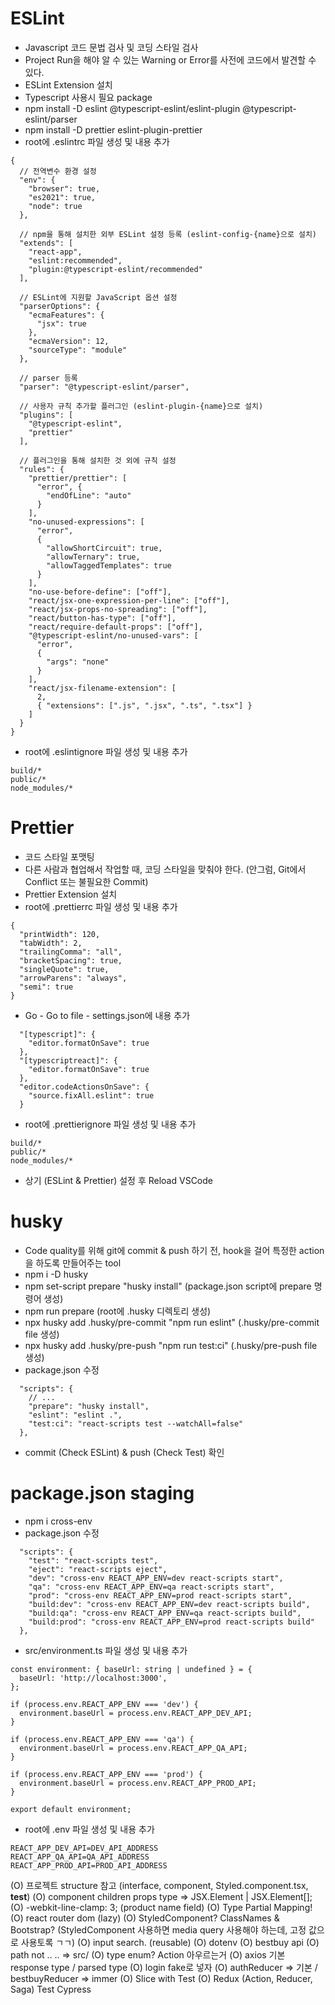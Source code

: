 # ESLint

- Javascript 코드 문법 검사 및 코딩 스타일 검사
- Project Run을 해야 알 수 있는 Warning or Error를 사전에 코드에서 발견할 수 있다.
- ESLint Extension 설치
- Typescript 사용시 필요 package
- npm install -D eslint @typescript-eslint/eslint-plugin @typescript-eslint/parser
- npm install -D prettier eslint-plugin-prettier
- root에 .eslintrc 파일 생성 및 내용 추가

```
{
  // 전역변수 환경 설정
  "env": {
    "browser": true,
    "es2021": true,
    "node": true
  },

  // npm을 통해 설치한 외부 ESLint 설정 등록 (eslint-config-{name}으로 설치)
  "extends": [
    "react-app",
    "eslint:recommended",
    "plugin:@typescript-eslint/recommended"
  ],

  // ESLint에 지원할 JavaScript 옵션 설정
  "parserOptions": {
    "ecmaFeatures": {
      "jsx": true
    },
    "ecmaVersion": 12,
    "sourceType": "module"
  },

  // parser 등록
  "parser": "@typescript-eslint/parser",

  // 사용자 규칙 추가할 플러그인 (eslint-plugin-{name}으로 설치)
  "plugins": [
    "@typescript-eslint",
    "prettier"
  ],

  // 플러그인을 통해 설치한 것 외에 규칙 설정
  "rules": {
    "prettier/prettier": [
      "error", {
        "endOfLine": "auto"
      }
    ],
    "no-unused-expressions": [
      "error",
      {
        "allowShortCircuit": true,
        "allowTernary": true,
        "allowTaggedTemplates": true
      }
    ],
    "no-use-before-define": ["off"],
    "react/jsx-one-expression-per-line": ["off"],
    "react/jsx-props-no-spreading": ["off"],
    "react/button-has-type": ["off"],
    "react/require-default-props": ["off"],
    "@typescript-eslint/no-unused-vars": [
      "error",
      {
        "args": "none"
      }
    ],
    "react/jsx-filename-extension": [
      2,
      { "extensions": [".js", ".jsx", ".ts", ".tsx"] }
    ]
  }
}
```

- root에 .eslintignore 파일 생성 및 내용 추가

```
build/*
public/*
node_modules/*
```

# Prettier

- 코드 스타일 포맷팅
- 다른 사람과 협업해서 작업할 때, 코딩 스타일을 맞춰야 한다. (안그럼, Git에서 Conflict 또는 불필요한 Commit)
- Prettier Extension 설치
- root에 .prettierrc 파일 생성 및 내용 추가

```
{
  "printWidth": 120,
  "tabWidth": 2,
  "trailingComma": "all",
  "bracketSpacing": true,
  "singleQuote": true,
  "arrowParens": "always",
  "semi": true
}
```

- Go - Go to file - settings.json에 내용 추가

```
  "[typescript]": {
    "editor.formatOnSave": true
  },
  "[typescriptreact]": {
    "editor.formatOnSave": true
  },
  "editor.codeActionsOnSave": {
    "source.fixAll.eslint": true
  }
```

- root에 .prettierignore 파일 생성 및 내용 추가

```
build/*
public/*
node_modules/*
```

- 상기 (ESLint & Prettier) 설정 후 Reload VSCode

# husky

- Code quality를 위해 git에 commit & push 하기 전, hook을 걸어 특정한 action을 하도록 만들어주는 tool
- npm i -D husky
- npm set-script prepare "husky install" (package.json script에 prepare 명령어 생성)
- npm run prepare (root에 .husky 디렉토리 생성)
- npx husky add .husky/pre-commit "npm run eslint" (.husky/pre-commit file 생성)
- npx husky add .husky/pre-push "npm run test:ci" (.husky/pre-push file 생성)
- package.json 수정

```
  "scripts": {
    // ...
    "prepare": "husky install",
    "eslint": "eslint .",
    "test:ci": "react-scripts test --watchAll=false"
  },
```

- commit (Check ESLint) & push (Check Test) 확인

# package.json staging

- npm i cross-env
- package.json 수정

```
  "scripts": {
    "test": "react-scripts test",
    "eject": "react-scripts eject",
    "dev": "cross-env REACT_APP_ENV=dev react-scripts start",
    "qa": "cross-env REACT_APP_ENV=qa react-scripts start",
    "prod": "cross-env REACT_APP_ENV=prod react-scripts start",
    "build:dev": "cross-env REACT_APP_ENV=dev react-scripts build",
    "build:qa": "cross-env REACT_APP_ENV=qa react-scripts build",
    "build:prod": "cross-env REACT_APP_ENV=prod react-scripts build"
  },
```

- src/environment.ts 파일 생성 및 내용 추가

```
const environment: { baseUrl: string | undefined } = {
  baseUrl: 'http://localhost:3000',
};

if (process.env.REACT_APP_ENV === 'dev') {
  environment.baseUrl = process.env.REACT_APP_DEV_API;
}

if (process.env.REACT_APP_ENV === 'qa') {
  environment.baseUrl = process.env.REACT_APP_QA_API;
}

if (process.env.REACT_APP_ENV === 'prod') {
  environment.baseUrl = process.env.REACT_APP_PROD_API;
}

export default environment;
```

- root에 .env 파일 생성 및 내용 추가

```
REACT_APP_DEV_API=DEV_API_ADDRESS
REACT_APP_QA_API=QA_API_ADDRESS
REACT_APP_PROD_API=PROD_API_ADDRESS
```

(O) 프로젝트 structure 참고 (interface, component, Styled.component.tsx, **test**)
(O) component children props type => JSX.Element | JSX.Element[];
(O) -webkit-line-clamp: 3; (product name field)
(O) Type Partial<User> Mapping!
(O) react router dom (lazy)
(O) StyledComponent? ClassNames & Bootstrap? (StyledComponent 사용하면 media query 사용해야 하는데, 고정 값으로 사용토록 ㄱㄱ)
(O) input search. (reusable)
(O) dotenv
(O) bestbuy api
(O) path not .. .. => src/
(O) type enum? Action 아우르는거
(O) axios 기본 response type / parsed type
(O) login fake로 넣자
(O) authReducer => 기본 / bestbuyReducer => immer
(O) Slice with Test
(O) Redux (Action, Reducer, Saga) Test
Cypress

